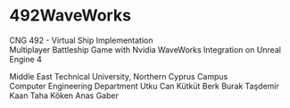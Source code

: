 # 492WaveWorks
CNG 492 - Virtual Ship Implementation                                                                                           
Multiplayer Battleship Game with Nvidia WaveWorks Integration on Unreal Engine 4                                                           

Middle East Technical University, Northern Cyprus Campus       
Computer Engineering Department
Utku Can Kütküt
Berk Burak Taşdemir
Kaan Taha Köken
Anas Gaber
